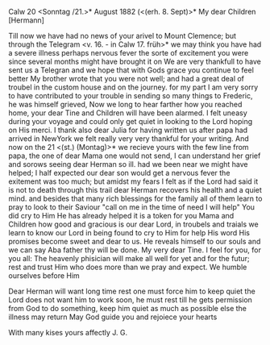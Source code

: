  Calw 20 <Sonntag /21.>* August 1882
 (<(erh. 8. Sept)>*
My dear Children [Hermann]

Till now we have had no news of your arivel to Mount Clemence; but through the Telegram <v. 16. - in Calw 17. früh>* we may think you have had a severe illness perhaps nervous fever the sorte of excitement you were since several months might have brought it on We are very thankfull to have sent us a Telegran and we hope that with Gods grace you continue to feel better My brother wrote that you were not well; and had a great deal of troubel in the custom house and on the journey. for my part I am very sorry to have contributed to your trouble in sending so many things to Frederic, he was himself grieved, Now we long to hear farther how you reached home, your dear Tine and Children will have been alarmed. I felt uneasy during your voyage and could only get quiet in looking to the Lord hoping on His merci. I thank also dear Julia for having written us after papa had arrived in NewYork we felt really very very thankful for your writing. And now on the 21 <(st.) (Montag)>* we recieve yours with the few line from papa, the one of dear Mama one would not send, I can understand her grief and sorows seeing dear Herman so ill. had we been near we might have helped; I half expected our dear son would get a nervous fever the exitement was too much; but amidst my fears I felt as if the Lord had said it is not to death through this trail dear Herman recovers his health and a quiet mind. and besides that many rich blessings for the family all of them learn to pray to look to their Saviour "call on me in the time of need I will help" You did cry to Him He has already helped it is a token for you Mama and Children how good and gracious is our dear Lord, in troubels and traials we learn to know our Lord in being found to cry to Him for help His word His promises become sweet and dear to us. He reveals himself to our souls and we can say Aba father thy will be done. My very dear Tine. I feel for you, for you all: The heavenly phisician will make all well for yet and for the futur; rest and trust Him who does more than we pray and expect. We humble ourselves before Him

Dear Herman will want long time rest one must force him to keep quiet the Lord does not want him to work soon, he must rest till he gets permission from God to do something, keep him quiet as much as possible else the illness may return May God guide you and rejoiece your hearts

With many kises
 yours affectly J. G.
